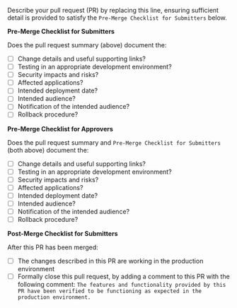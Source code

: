 Describe your pull request (PR) by replacing this line, ensuring sufficient detail is provided to satisfy the `Pre-Merge Checklist for Submitters` below.

**Pre-Merge Checklist for Submitters**

Does the pull request summary (above) document the:
- [ ] Change details and useful supporting links?
- [ ] Testing in an appropriate development environment?
- [ ] Security impacts and risks?
- [ ] Affected applications?
- [ ] Intended deployment date?
- [ ] Intended audience?
- [ ] Notification of the intended audience?
- [ ] Rollback procedure?

**Pre-Merge Checklist for Approvers**

Does the pull request summary and `Pre-Merge Checklist for Submitters` (both above) document the:
- [ ] Change details and useful supporting links?
- [ ] Testing in an appropriate development environment?
- [ ] Security impacts and risks?
- [ ] Affected applications?
- [ ] Intended deployment date?
- [ ] Intended audience?
- [ ] Notification of the intended audience?
- [ ] Rollback procedure?

**Post-Merge Checklist for Submitters**

After this PR has been merged:
- [ ] The changes described in this PR are working in the production environment
- [ ] Formally close this pull request, by adding a comment to this PR with the following comment: `The features and functionality provided by this PR have been verified to be functioning as expected in the production environment.`
